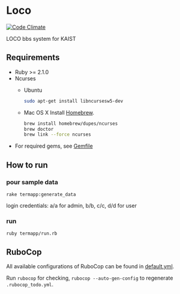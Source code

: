 # Loco

[![Code Climate](https://codeclimate.com/github/khwon/loco.png)](https://codeclimate.com/github/khwon/loco)

LOCO bbs system for KAIST

## Requirements

* Ruby >= 2.1.0
* Ncurses
    * Ubuntu
        ``` sh
        sudo apt-get install libncursesw5-dev
        ```

    * Mac OS X
        Install [Homebrew](http://brew.sh/).
        ``` sh
        brew install homebrew/dupes/ncurses
        brew doctor
        brew link --force ncurses
        ```
* For required gems, see [Gemfile](/Gemfile)

## How to run

### pour sample data

```
rake termapp:generate_data
```
login credentials: a/a for admin, b/b, c/c, d/d for user

### run

```
ruby termapp/run.rb
```

## RuboCop

All available configurations of RuboCop can be found in [default.yml](https://github.com/bbatsov/rubocop/blob/master/config/default.yml).

Run `rubocop` for checking, `rubocop --auto-gen-config` to regenerate `.rubocop_todo.yml`.
